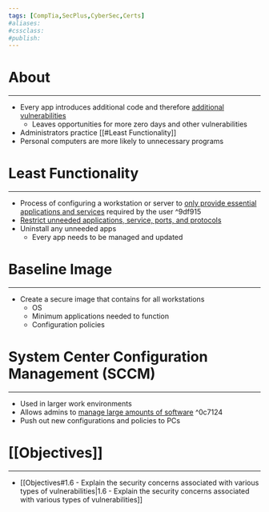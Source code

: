 ```yaml
---
tags: [CompTia,SecPlus,CyberSec,Certs]
#aliases:
#cssclass:
#publish:
---
```


# About
---
- Every app introduces additional code and therefore <u>additional vulnerabilities</u>
	- Leaves opportunities for more zero days and other vulnerabilities
- Administrators practice [[#Least Functionality]]
- Personal computers are more likely to unnecessary programs

# Least Functionality
---
- Process of configuring a workstation or server to <u>only provide essential applications and services</u> required by the user ^9df915
- <u>Restrict unneeded applications, service, ports, and protocols</u>
- Uninstall any unneeded apps
	- Every app needs to be managed and updated

# Baseline Image
---
- Create a secure image that contains for all workstations
	- OS
	- Minimum applications needed to function
	- Configuration policies

# System Center Configuration Management (SCCM)
---
- Used in larger work environments
- Allows admins to <u>manage large amounts of software</u> ^0c7124
- Push out new configurations and policies to PCs

# [[Objectives]]
---
- [[Objectives#1.6 - Explain the security concerns associated with various types of vulnerabilities|1.6 - Explain the security concerns associated with various types of vulnerabilities]]